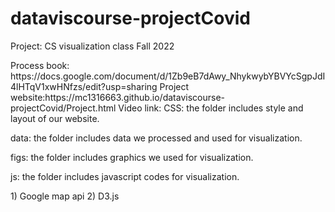 # dataviscourse-projectCovid
Project: CS visualization class Fall 2022

<Link>
Process book: https://docs.google.com/document/d/1Zb9eB7dAwy_NhykwybYBVYcSgpJdI4lHTqV1xwHNfzs/edit?usp=sharing
Project website:https://mc1316663.github.io/dataviscourse-projectCovid/Project.html
Video link:

<Description>
CSS: the folder includes style and layout of our website.

data: the folder includes data we processed and used for visualization.

figs: the folder includes graphics we used for visualization.

js: the folder includes javascript codes for visualization.

<library we employed>
1) Google map api
2) D3.js

